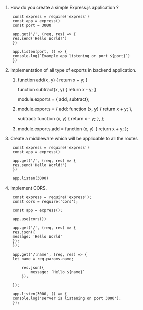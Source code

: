 1. How do you create a simple Express.js application ?

        const express = require('express')
        const app = express()
        const port = 3000
        
        app.get('/', (req, res) => {
        res.send('Hello World!')
        })
        
        app.listen(port, () => {
        console.log(`Example app listening on port ${port}`)
        })

2. Implementation of all type of exports in backend application.

   1. function add(x, y) {
      return x + y;
      }

      function subtract(x, y) {
      return x - y;
      }

      module.exports = { add, subtract};

   2. module.exports = {
      add: function (x, y) {
      return x + y;
      },

      subtract: function (x, y) {
      return x - y;
      },
      };

   3. module.exports.add = function (x, y) {
      return x + y;
      };

3. Create a middleware which will be applicable to all the routes

        const express = require('express')
        const app = express()

        app.get('/', (req, res) => {
        res.send('Hello World!')
        })

        app.listen(3000)

4. Implement CORS.

        const express = require('express');
        const cors = require('cors');

        const app = express();

        app.use(cors())

        app.get('/', (req, res) => {
        res.json({
        message: 'Hello World'
        });
        });

        app.get('/:name', (req, res) => {
        let name = req.params.name;

            res.json({
                message: `Hello ${name}`
            });

        });

        app.listen(3000, () => {
        console.log('server is listening on port 3000');
        });
